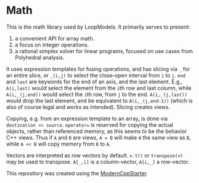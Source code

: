 # Math

This is the math library used by LoopModels.
It primarily serves to present:
1. a convenient API for array math.
2. a focus on integer operations.
3. a rational simplex solver for linear programs, focused on use cases from Polyhedral analysis.

It uses expression templates for fusing operations, and has slicing via `_` for an entire slice, or `_(i,j)` to select the close-open interval from `i` to `j`. `end` and `last` are keywords for the end of an axis, and the last element. E.g., `A(i,last)` would select the element from the `i`th row and last column, while `A(i,_(j,end))` would select the `i`th row, from `j` to the end. `A(i,_(j,last))` would drop the last element, and be equivalent to `A(i,_(j,end-1))` (which is also of course legal and works as intended). Slicing creates views.

Copying, e.g. from an expression template to an array, is done via `destination << source`. 
`operator=` is reserved for copying the actual objects, rather than referenced memory, as this seems to be the behavior C++ views.
Thus if `A` and `B` are views, `A = B` will make `A` the same view as `B`, while `A << B` will copy memory from `B` to `A`.

Vectors are interpreted as row vectors by default. `v.t()` or `transpose(v)` may be used to transpose.
`A[_,i]` is a column-vector, `A[i,_]` a row-vector.

This repository was created using the [ModernCppStarter](https://github.com/TheLartians/ModernCppStarter).
